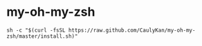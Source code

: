 # my-oh-my-zsh

```
sh -c "$(curl -fsSL https://raw.github.com/CaulyKan/my-oh-my-zsh/master/install.sh)"
```
